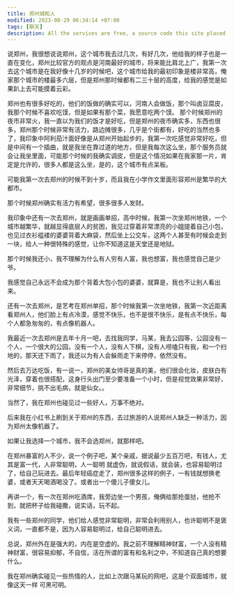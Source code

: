 ```yaml
---
title: 郑州城和人
modified: 2023-08-29 06:34:14 +07:00
tags: [聊天]
description: All the services are free, a source code this site placed on github repository and intergration with netlify service, another service that you can use is github page for hosting your own static site.
---
```


说郑州，我很想说说郑州，这个城市我去过几次，有好几次，他给我的样子也是一直在变化，郑州比较官方的观点是河南最好的城市，将来能比肩北上广，我第一次去这个城市是在我好像十几岁的时候吧，这个城市给我的最初印象是楼非常高，俺家那个城市的楼最多六层，但是郑州那时候都有二三十层的高度，给我的感觉是如果趴上去可能摸着云彩。

郑州也有很多好吃的，他们的饭做的确实可以，河南人会做饭，那个叫卤豆腐皮，我那个时候不喜欢吃馍，但是如果有那个菜，我愿意吃两个馍。
那个时候郑州的夜市非常火，我一直以为我们的饭才是好吃，但是郑州的夜市确实多，东西也很多，郑州那个时候非常有活力，路边摊很多，几乎是个街都有，好吃的当然也多了，我印象中阿利茄汁面好像是从郑州开始起步的，我第一次吃感觉非常好吃，但是中间有一个插曲，就是我坐在靠过道的地方，但是我每次这么坐，那个服务员就会让我坐里面，可能那个时候的我确实调皮，但是这个情况如果在我家那一片，肯定是允许的，很多人都是这么坐，是的，这个城市有点呆板。

可能我第一次去郑州的时候不到十岁，而且我在小学作文里面形容郑州是繁华的大都市。

那个时候郑州确实有活力有希望，很多很多人发财。

我印象中还有一次去郑州，就是画画单招，高中时候，我第一次坐郑州地铁，一个城市越繁华，就越显得底层人的贫困，我见过穿着非常漂亮的小姐提着自己小包，也见过衣衫褴褛的婆婆背着大麻袋，然后坐上公交车，这两个人甚至有时候会走到一块，给人一种很特殊的感觉，让你不知道这是天堂还是地狱。


那个时候我还小，我不理解为什么有人穷有人富，我也想富，我也感觉自己是少爷。


我感觉自己永远不会成为那个背着大包小包的婆婆，就算是，我也不让别人看出来。


还有一次去郑州，是艺考在郑州单招，那个时候我第一次坐地铁，我第一次近距离看郑州人，他们脸上有点冷漠，感觉不快乐，也不是很不快乐，是有点不快乐，每个人都急匆匆的，有点像机器人。


我最近一次去郑州是去年十月一吧，去找我同学，马某，我去公园等，公园没有一个人，一个很大的公园，没有一个人，没有人下棋，没有人唠嗑只有我，和一个扫地的，那天还下雨了，我还以为有人会躲雨走下来停停，依然没有。


然后去万达吃饭，有一说一，郑州的美女帅哥是真的美，他们很会化妆，皮肤白有光泽，穿着也很搭配，这身行头出门至少要准备一个小时，但是视觉效果非常好，非常细节，挑不出毛病，就是仙女。。


当然了，我在郑州也碰见过一些好人，万事不绝对。


后来我在小红书上刷到关于郑州的东西，去过旅游的人说郑州人缺乏一种活力，因为郑州太像机器了。


如果让我选择一个城市，我不会选郑州，就那样吧。

在郑州暴富的人不少，说一个例子吧，某个亲戚，据说最少五百万吧，有钱人，尤其是富一代，人非常聪明，人一聪明 就虚伪，就说假话，就会装，也容易聪明过了，给自己玩进去。最后年轻癌症走了，郑州很多这样的例子，一有钱就想换老婆，或者天天喝酒喝没了。或者出一个傻儿子傻女儿。

再讲一个，有一次在郑州吃酒席，我旁边坐一个男孩，俺俩给那抢蛋挞，他抢不到，就把杯子给我碰撒，说实话，玩不起。

我有一些郑州的同学，他们给人感觉非常聪明，非常会利用别人，也许聪明不是褒义词，一直都不是，因为人容易聪明过，给自己聪明进去。

总说，郑州外在是强大的，内在是空虚的。我之前不理解精神财富，一个人没有精神财富，很容易抑郁，不自信，活在所谓的富有和名利之中，不知道自己真的想要什么。

我在郑州确实碰见一些热情的人，比如上次跟马某玩的网吧，这是个双面城市，就像这天一样 可黑可明。




